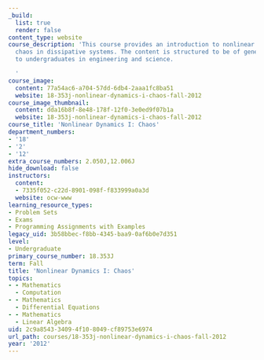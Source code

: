 ```yaml
---
_build:
  list: true
  render: false
content_type: website
course_description: 'This course provides an introduction to nonlinear dynamics and
  chaos in dissipative systems. The content is structured to be of general interest
  to undergraduates in engineering and science.

  '
course_image:
  content: 77a54ac6-a704-57dd-6db4-2aaa1fc8ba51
  website: 18-353j-nonlinear-dynamics-i-chaos-fall-2012
course_image_thumbnail:
  content: dda16b8f-8e48-178f-12f0-3e0ed9f07b1a
  website: 18-353j-nonlinear-dynamics-i-chaos-fall-2012
course_title: 'Nonlinear Dynamics I: Chaos'
department_numbers:
- '18'
- '2'
- '12'
extra_course_numbers: 2.050J,12.006J
hide_download: false
instructors:
  content:
  - 7335f052-c22d-8901-098f-f833999a0a3d
  website: ocw-www
learning_resource_types:
- Problem Sets
- Exams
- Programming Assignments with Examples
legacy_uid: 3b58bbec-f8bb-4345-baa9-0af6b0e7d351
level:
- Undergraduate
primary_course_number: 18.353J
term: Fall
title: 'Nonlinear Dynamics I: Chaos'
topics:
- - Mathematics
  - Computation
- - Mathematics
  - Differential Equations
- - Mathematics
  - Linear Algebra
uid: 2c9a8543-3409-4f10-8049-cf89753e6974
url_path: courses/18-353j-nonlinear-dynamics-i-chaos-fall-2012
year: '2012'
---
```

